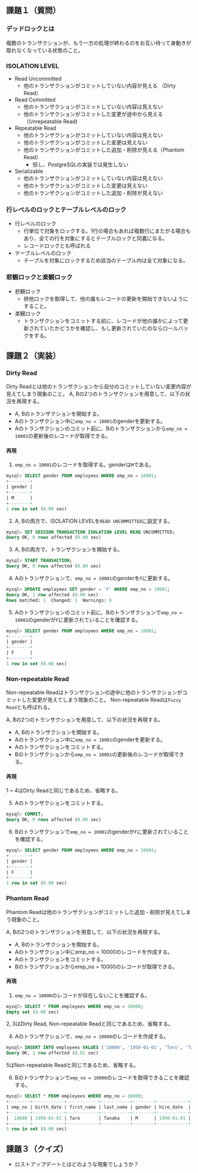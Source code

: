## 課題１（質問）
### デッドロックとは
複数のトランザクションが、もう一方の処理が終わるのをお互い待って身動きが取れなくなっている状態のこと。

### ISOLATION LEVEL
- Read Uncommitted
  - 他のトランザクションがコミットしていない内容が見える （Dirty Read）
- Read Committed
  - 他のトランザクションがコミットしていない内容は見えない
  - 他のトランザクションがコミットした変更が途中から見える （Unrepeatable Read)
- Repeatable Read
  - 他のトランザクションがコミットしていない内容は見えない
  - 他のトランザクションがコミットした変更は見えない
  - 他のトランザクションがコミットした追加・削除が見える（Phantom Read）
     - 但し、PostgreSQLの実装では発生しない
- Serializable
  - 他のトランザクションがコミットしていない内容は見えない
  - 他のトランザクションがコミットした変更は見えない
  - 他のトランザクションがコミットした追加・削除が見えない

### 行レベルのロックとテーブルレベルのロック
- 行レベルのロック
  - 行単位で対象をロックする。1行の場合もあれば複数行にまたがる場合もあり、全ての行を対象にするとテーブルロックと同義になる。
  - レコードロックとも呼ばれる
- テーブルレベルのロック
  - テーブルを対象にロックするため該当のテーブル内は全て対象になる。

### 悲観ロックと楽観ロック
- 悲観ロック
  - 排他ロックを取得して、他の誰もレコードの更新を開始できないようにすること。
- 楽観ロック
  - トランザクションをコミットする前に、レコードが他の誰かによって更新されていたかどうかを確認し、もし更新されていたのならロールバックをする。

## 課題２（実装）
### Dirty Read
Dirty Readとは他のトランザクションから自分のコミットしていない変更内容が見えてしまう現象のこと。
A, Bの2つのトランザクションを用意して、以下の状況を再現する。
- A, Bのトランザクションを開始する。
- Aのトランザクション中に`emp_no = 10001`のgenderを更新する。
- Aのトランザクションのコミット前に、Bのトランザクションから`emp_no = 10001`の更新後のレコードが取得できる。

#### 再現
1. `emp_no = 10001`のレコードを取得する。genderは`M`である。
```sql
mysql> SELECT gender FROM employees WHERE emp_no = 10001;
+--------+
| gender |
+--------+
| M      |
+--------+
1 row in set (0.00 sec)
```

2. A, Bの両方で、ISOLATION LEVELを`READ UNCOMMITTED`に設定する。
```sql
mysql> SET SESSION TRANSACTION ISOLATION LEVEL READ UNCOMMITTED;
Query OK, 0 rows affected (0.00 sec)
```

3. A, Bの両方で、トランザクションを開始する。
```sql
mysql> START TRANSACTION;
Query OK, 0 rows affected (0.00 sec)
```

4. Aのトランザクションで、`emp_no = 10001`のgenderを`F`に更新する。
```sql
mysql> UPDATE employees SET gender = 'F' WHERE emp_no = 10001;
Query OK, 1 row affected (0.00 sec)
Rows matched: 1  Changed: 1  Warnings: 0
```

5. Aのトランザクションのコミット前に、Bのトランザクションで`emp_no = 10001`のgenderが`F`に更新されていることを確認する。
```sql
mysql> SELECT gender FROM employees WHERE emp_no = 10001;
+--------+
| gender |
+--------+
| F      |
+--------+
1 row in set (0.00 sec)
```

### Non-repeatable Read
Non-repeatable Readはトランザクションの途中に他のトランザクションがコミットした変更が見えてしまう現象のこと。
Non-repeatable Readは`Fuzzy Read`とも呼ばれる。

A, Bの2つのトランザクションを用意して、以下の状況を再現する。
- A, Bのトランザクションを開始する。
- Aのトランザクション中に`emp_no = 10001`のgenderを更新する。
- Aのトランザクションをコミットする。
- Bのトランザクションから`emp_no = 10001`の更新後のレコードが取得できる。

#### 再現
1 ~ 4はDirty Readと同じであるため、省略する。

5. Aのトランザクションをコミットする。
```sql
mysql> COMMIT;
Query OK, 0 rows affected (0.00 sec)
```

6. Bのトランザクションで`emp_no = 10001`のgenderが`F`に更新されていることを確認する。
```sql
mysql> SELECT gender FROM employees WHERE emp_no = 10001;
+--------+
| gender |
+--------+
| F      |
+--------+
1 row in set (0.00 sec)
```

### Phantom Read
Phantom Readは他のトランザクションがコミットした追加・削除が見えてしまう現象のこと。

A, Bの2つのトランザクションを用意して、以下の状況を再現する。
- A, Bのトランザクションを開始する。
- Aのトランザクション中にemp_no = 10000のレコードを作成する。
- Aのトランザクションをコミットする。
- Bのトランザクションからemp_no = 10000のレコードが取得できる。

#### 再現
1. `emp_no = 10000`のレコードが存在しないことを確認する。
```sql
mysql> SELECT * FROM employees WHERE emp_no = 10000;
Empty set (0.00 sec)
```
2, 3はDirty Read, Non-repeatable Readと同じであるため、省略する。

4. Aのトランザクションで、`emp_no = 10000`のレコードを作成する。
```sql
mysql> INSERT INTO employees VALUES ('10000', '1950-01-01', 'Taro', 'Tanaka', 'M', '1990-01-01');
Query OK, 1 row affected (0.01 sec)
```

5はNon-repeatable Readと同じであるため、省略する。

6. Bのトランザクションで`emp_no = 10000`のレコードを取得できることを確認する。
```sql
mysql> SELECT * FROM employees WHERE emp_no = 10000;
+--------+------------+------------+-----------+--------+------------+
| emp_no | birth_date | first_name | last_name | gender | hire_date  |
+--------+------------+------------+-----------+--------+------------+
|  10000 | 1950-01-01 | Taro       | Tanaka    | M      | 1990-01-01 |
+--------+------------+------------+-----------+--------+------------+
1 row in set (0.00 sec)
```

## 課題３（クイズ）
- ロストアップデートとはどのような現象でしょうか？
